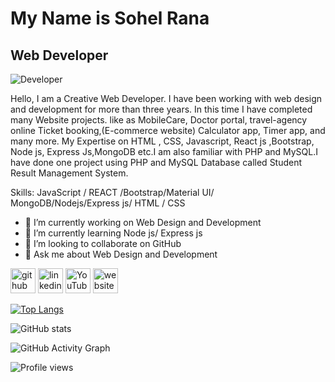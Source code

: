 # My Name is Sohel Rana
## Web Developer
![ Developer](https://scontent.fdac99-1.fna.fbcdn.net/v/t1.6435-9/75643595_2198194680473838_6841331437317128192_n.jpg?_nc_cat=101&ccb=1-5&_nc_sid=19026a&_nc_ohc=FDzRNWjHu34AX_F_yk7&_nc_ht=scontent.fdac99-1.fna&oh=45564dac7b12f0f5a0ffa77c7b9e0b32&oe=6152AE7C)

Hello, I am a Creative Web Developer. I have been working with web design and development for more than three years. In this time I have completed many Website projects. like as MobileCare, Doctor portal, travel-agency online Ticket booking,(E-commerce website) Calculator app, Timer app, and many more. My Expertise on HTML , CSS, Javascript, React js ,Bootstrap, Node js, Express Js,MongoDB etc.I am also familiar with PHP and MySQL.I have done one project using PHP and MySQL Database called Student Result Management System.

Skills: JavaScript / REACT /Bootstrap/Material UI/ MongoDB/Nodejs/Express js/ HTML / CSS

- 🔭 I’m currently working on Web Design and Development 
- 🌱 I’m currently learning Node js/ Express js 
- 👯 I’m looking to collaborate on GitHub 
- 💬 Ask me about Web Design and Development 


[<img src='https://drive.google.com/file/d/1ZkLd6WeSf7MBKsP8BM72chYmK16E9Ys6/view?usp=sharing' alt='github' height='40'>](https://github.com/SohelTanbir)  [<img src='https://drive.google.com/file/d/1ZkLd6WeSf7MBKsP8BM72chYmK16E9Ys6/view?usp=sharing' alt='linkedin' height='40'>](https://www.linkedin.com/in/sohelrana515/)  [<img src='https://drive.google.com/file/d/1ZkLd6WeSf7MBKsP8BM72chYmK16E9Ys6/view?usp=sharing' alt='YouTube' height='40'>](https://www.youtube.com/channel/https://www.youtube.com/channel/UC7EwL5BYEXw23luTius-Wjg/featured)  [<img src='https://cdn.jsdelivr.net/npm/simple-icons@3.0.1/icons/icloud.svg' alt='website' height='40'>](https://sohelrana.netlify.app/)  

[![Top Langs](https://github-readme-stats.vercel.app/api/top-langs/?username=SohelTanbir)](https://github.com/anuraghazra/github-readme-stats)

![GitHub stats](https://github-readme-stats.vercel.app/api?username=SohelTanbir&show_icons=true)  

![GitHub Activity Graph](https://activity-graph.herokuapp.com/graph?username=SohelTanbir)  

![Profile views](https://gpvc.arturio.dev/SohelTanbir)  
